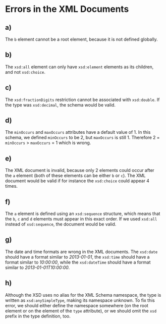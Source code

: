 # Errors in the XML Documents

## a)

The `b` element cannot be a root element, because it is not defined globally.

## b)

The `xsd:all` element can only have `xsd:element` elements as its children, and not `xsd:choice`.

## c)

The `xsd:fractionDigits` restriction cannot be associated with `xsd:double`. If the type was `xsd:decimal`, the schema would be valid.

## d)

The `minOccurs` and `maxOccurs` attributes have a default value of 1. In this schema, we defined `minOccurs` to be 2, but `maxOccurs` is still 1. Therefore 2 = `minOccurs` > `maxOccurs` = 1 which is wrong.

## e)

The XML document is invalid, because only 2 elements could occur after the `a` element (both of these elements can be either `b` or `c`). The XML document would be valid if for instance the `xsd:choice` could appear 4 times.

## f)

The `a` element is defined using an `xsd:sequence` structure, which means that the `b`, `c` and `d` elements must appear in this exact order. If we used `xsd:all` instead of `xsd:sequence`, the document would be valid.

## g)

The date and time formats are wrong in the XML documents. The `xsd:date` should have a format similar to *2013-01-01*, the `xsd:time` should have a format similar to *10:00:00*, while the `xsd:dateTime` should have a format similar to *2013-01-01T10:00:00*.

## h)

Although the XSD uses no alias for the XML Schema namespace, the type is written as `xsd:anySimpleType`, making its namespace unknown. To fix this error, we should either define the namespace somewhere (on the root element or on the element of the `type` attribute), or we should omit the `xsd` prefix in the type definition, too.
